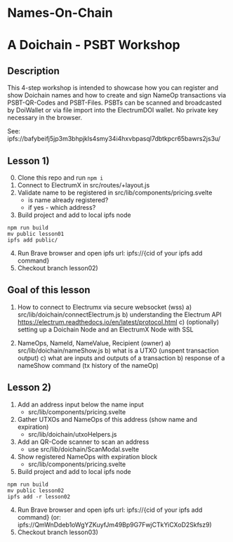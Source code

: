 # Names-On-Chain 
# A Doichain - PSBT Workshop

## Description
This 4-step workshop is intended to showcase how you can register and show Doichain names
and how to create and sign NameOp transactions via PSBT-QR-Codes and PSBT-Files.
PSBTs can be scanned and broadcasted by DoiWallet or via file import into the ElectrumDOI wallet.
No private key necessary in the browser.

See: ipfs://bafybeifj5jp3m3bhpjkls4smy34i4hxvbpasql7dbtkpcr65bawrs2js3u/

## Lesson 1)
0. Clone this repo and run ```npm i``` 
1. Connect to ElectrumX in src/routes/+layout.js
2. Validate name to be registered in src/lib/components/pricing.svelte
   - is name already registered? 
   - if yes - which address?
3. Build project and add to local ipfs node
```
npm run build
mv public lesson01 
ipfs add public/
```
4. Run Brave browser and open ipfs url: ipfs://{cid of your ipfs add command} 
5. Checkout branch lesson02)

## Goal of this lesson
1. How to connect to Electrumx via secure websocket (wss) 
   a) src/lib/doichain/connectElectrum.js
   b) understanding the Electrum API https://electrum.readthedocs.io/en/latest/protocol.html
   c) (optionally) setting up a Doichain Node and an ElectrumX Node with SSL

2. NameOps, NameId, NameValue, Recipient (owner) 
   a) src/lib/doichain/nameShow.js
   b) what is a UTXO (unspent transaction output) 
   c) what are inputs and outputs of a transaction
   b) response of a nameShow command (tx history of the nameOp)

## Lesson 2)
1. Add an address input below the name input 
   - src/lib/components/pricing.svelte
2. Gather UTXOs and NameOps of this address (show name and expiration)
   - src/lib/doichain/utxoHelpers.js
3. Add an QR-Code scanner to scan an address
   - use src/lib/doichain/ScanModal.svelte
4. Show registered NameOps with expiration block
   - src/lib/components/pricing.svelte
5. Build project and add to local ipfs node
```
npm run build
mv public lesson02
ipfs add -r lesson02
```
4. Run Brave browser and open ipfs url: ipfs://{cid of your ipfs add command} (or: ipfs://QmWnDdeb1oWgYZKuyfJm49Bp9G7FwjCTkYiCXoD2Skfsz9)
5. Checkout branch lesson03)